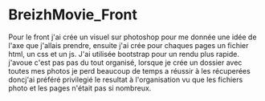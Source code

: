 # BreizhMovie_Front
Pour le front j'ai crée un visuel sur photoshop pour me donnée une idée de l'axe que j'allais prendre, ensuite j'ai crée pour chaques pages un fichier html, un css et un js. J'ai utilisée bootstrap pour un rendu plus rapide. 
j'avoue c'est pas pas du tout organisé, lorsque je crée un dossier avec toutes mes photos je perd beaucoup de temps a réussir à les récuperées doncj'ai préféré privilegié le resultat à l'organisation vu que les fichiers photo et les pages n'était pas si nombreux.
